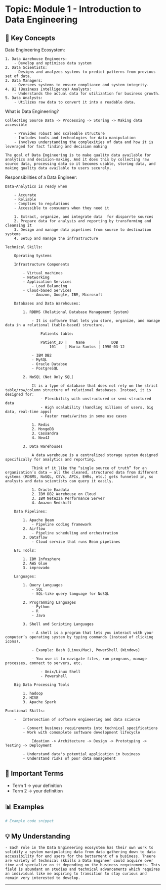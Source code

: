 # Topic: Module 1 - Introduction to Data Engineering

## 📝 Key Concepts

Data Engineering Ecosystem:

    1. Data Warehouse Engineers:
        - Develop and optimizes data system
    2. Data Scientists:
        - Designs and analyzes systems to predict patterns from previous set of data.
    3. Data Managers:
        - Oversees systems to ensure compliance and system integrity.
    4. BI (Business Intelligence) Analysts:
        - Understands the actual data for utilization for business growth.
    5. Data Analysts:
        - Utilizes raw data to convert it into a readable data.

What is Data Engineering?
    
    Collecting Source Data -> Processing -> Storing -> Making data accessible

        - Provides robust and scaleable structure
        - Includes tools and technologies for data manipulation
        - Involves understanding the complexities of data and how it is leveraged for fact finding and decision making

    The goal of Data Engineering is to make quality data available for analytics and decision-making. And it does this by collecting raw source data, processing data so it becomes usable, storing data, and making quality data available to users securely.  

Responsibilities of a Data Engineer:

    Data-Analytics is ready when

        - Accurate
        - Reliable
        - Complies to regulations
        - Accessible to consumers when they need it

        1. Extract, organize, and integrate data  for disparrte sources
        2. Prepare data for analysis and reporting by transforming and cleansing it
        3. Design and manage data pipelines from source to destination systems
        4. Setup and manage the infrastructure

    Technical Skills:

        Operating Systems

        Infrastructure Components

            - Virtual machines
            - Networking
            - Application Services
                - Load Balancing
            - Cloud-based Services
                - Amazon, Google, IBM, Microsoft

        Databases and Data Warehouses:

            1. RDBMS (Relational Database Management System)

                - It is software that lets you store, organize, and manage data in a relational (table-based) structure.

                    Patients table:

                    Patient_ID |    Name      |     DOB
                        101    | Maria Santos | 1990-03-12
                
                - IBM DB2
                - MySQL
                - Oracle Databse
                - PostgreSQL

            2. NoSQL (Not Only SQL)

                It is a type of database that does not rely on the strict table/row/column structure of relational databases. Instead, it is designed for:
                    - Flexibility with unstructured or semi-structured data
                    - High scalability (handling millions of users, big data, real-time apps)
                    - Faster reads/writes in some use cases

                1. Redis
                2. MongoDB
                3. Cassandra
                4. Neo4J

            3. Data Warehouses

                A data warehouse is a centralized storage system designed specifically for analytics and reporting.

                Think of it like the “single source of truth” for an organization’s data — all the cleaned, structured data from different systems (RDBMS, NoSQL, CSVs, APIs, EHRs, etc.) gets funneled in, so analysts and data scientists can query it easily.

                1. Oracle Exadata
                2. IBM DB2 Warehouse on Cloud
                3. IBM Netezza Performance Server
                4. Amazon Redshift

        Data Pipelines:

            1. Apache Beam
                - Pipeline coding framework
            2. Airflow
                - Pipeline scheduling and orchestration
            3. Dataflow
                - Cloud service that runs Beam pipelines

        ETL Tools:

            1. IBM Infosphere
            2. AWS Glue
            3. improvado

        Languages:

            1. Query Languages
                - SQL
                - SQL-like query language for NoSQL

            2. Programming Languages
                - Python
                - R
                - Java

            3. Shell and Scripting Languages

                - A shell is a program that lets you interact with your computer’s operating system by typing commands (instead of clicking icons).

                - Example: Bash (Linux/Mac), PowerShell (Windows)

                - You use it to navigate files, run programs, manage processes, connect to servers, etc.

                    - Unix/Linux Shell
                    - Powershell

        Big Data Processing Tools

            1. hadoop
            2. HIVE
            3. Apache Spark

    Functional Skills:

        -   Intersection of software engineering and data science     

            - Convert business requirements into technical specifications
            - Work with comomplete software development lifecycle

                Ideation -> Architecture -> Design -> Prototyping -> Testing -> Deployment

            - Understand data's potential application in business
            - Understand risks of poor data management

## 🔑 Important Terms
- Term 1 → your definition
- Term 2 → your definition

## 📊 Examples
```python
# Example code snippet
```

## 💡 My Understanding

    - Each role in the Data Engineering ecosystem has their own work to solidify a system manipulating data from data gathering down to data accessibility for end users for the betterment of a business. Theere are variety of technical skkills a Data Engineer could acquire over time and specialize on it depending on the business requirements. This field is abundant on studies and technical advancements which requires an individual like me aspiring to transition to stay curious and remain very interested to develop.

---
